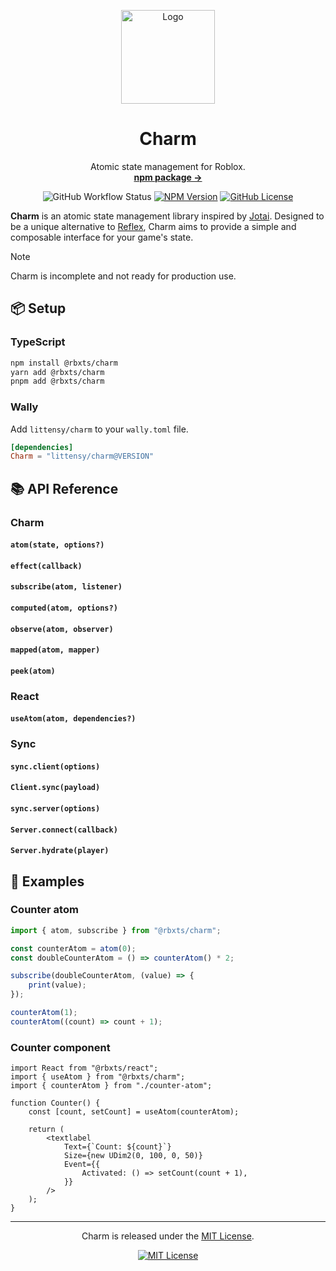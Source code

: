 <p align="center">
  <p align="center">
	<img width="150" height="150" src="https://raw.githubusercontent.com/littensy/charm/master/images/logo.png" alt="Logo">
  </p>
  <h1 align="center"><b>Charm</b></h1>
  <p align="center">
    Atomic state management for Roblox.
    <br />
    <a href="https://npmjs.com/package/@rbxts/charm"><strong>npm package →</strong></a>
  </p>
</p>

<div align="center">

![GitHub Workflow Status](https://img.shields.io/github/actions/workflow/status/littensy/charm/ci.yml?style=for-the-badge&branch=master&logo=github)
[![NPM Version](https://img.shields.io/npm/v/@rbxts/charm.svg?style=for-the-badge&logo=npm)](https://www.npmjs.com/package/@rbxts/charm)
[![GitHub License](https://img.shields.io/github/license/littensy/charm?style=for-the-badge)](LICENSE.md)

</div>

**Charm** is an atomic state management library inspired by [Jotai](https://jotai.org). Designed to be a unique alternative to [Reflex](https://littensy.github.io/reflex), Charm aims to provide a simple and composable interface for your game's state.

> [!NOTE]
> Charm is incomplete and not ready for production use.

## 📦 Setup

### TypeScript

```sh
npm install @rbxts/charm
yarn add @rbxts/charm
pnpm add @rbxts/charm
```

### Wally

Add `littensy/charm` to your `wally.toml` file.

```toml
[dependencies]
Charm = "littensy/charm@VERSION"
```

## 📚 API Reference

### Charm

#### `atom(state, options?)`

#### `effect(callback)`

#### `subscribe(atom, listener)`

#### `computed(atom, options?)`

#### `observe(atom, observer)`

#### `mapped(atom, mapper)`

#### `peek(atom)`

### React

#### `useAtom(atom, dependencies?)`

### Sync

#### `sync.client(options)`

#### `Client.sync(payload)`

#### `sync.server(options)`

#### `Server.connect(callback)`

#### `Server.hydrate(player)`

## 🚀 Examples

### Counter atom

```ts
import { atom, subscribe } from "@rbxts/charm";

const counterAtom = atom(0);
const doubleCounterAtom = () => counterAtom() * 2;

subscribe(doubleCounterAtom, (value) => {
	print(value);
});

counterAtom(1);
counterAtom((count) => count + 1);
```

### Counter component

```tsx
import React from "@rbxts/react";
import { useAtom } from "@rbxts/charm";
import { counterAtom } from "./counter-atom";

function Counter() {
	const [count, setCount] = useAtom(counterAtom);

	return (
		<textlabel
			Text={`Count: ${count}`}
			Size={new UDim2(0, 100, 0, 50)}
			Event={{
				Activated: () => setCount(count + 1),
			}}
		/>
	);
}
```

---

<p align="center">
Charm is released under the <a href="LICENSE.md">MIT License</a>.
</p>

<div align="center">

[![MIT License](https://img.shields.io/github/license/littensy/charm?style=for-the-badge)](LICENSE.md)

</div>
